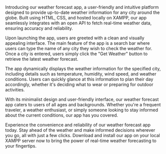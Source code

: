 Introducing our weather forecast app, a user-friendly and intuitive platform designed to provide up-to-date weather information for any city around the globe. Built using HTML, CSS, and hosted locally on XAMPP, our app seamlessly integrates with an open API to fetch real-time weather data, ensuring accuracy and reliability.

Upon launching the app, users are greeted with a clean and visually appealing interface. The main feature of the app is a search bar where users can type the name of any city they wish to check the weather for. Once a city is entered, users simply click the "Get Weather" button to retrieve the latest weather forecast.

The app dynamically displays the weather information for the specified city, including details such as temperature, humidity, wind speed, and weather conditions. Users can quickly glance at this information to plan their day accordingly, whether it's deciding what to wear or preparing for outdoor activities.

With its minimalist design and user-friendly interface, our weather forecast app caters to users of all ages and backgrounds. Whether you're a frequent traveler, a weather enthusiast, or simply someone looking to stay informed about the current conditions, our app has you covered.

Experience the convenience and reliability of our weather forecast app today. Stay ahead of the weather and make informed decisions wherever you go, all with just a few clicks. Download and install our app on your local XAMPP server now to bring the power of real-time weather forecasting to your fingertips.

